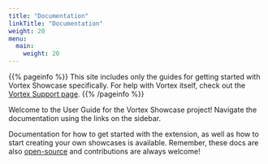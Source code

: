 ```yaml
---
title: "Documentation"
linkTitle: "Documentation"
weight: 20
menu:
  main:
    weight: 20
---
```


{{% pageinfo %}}
This site includes only the guides for getting started with Vortex Showcase specifically. For help with Vortex itself, check out the [Vortex Support page](https://www.nexusmods.com/about/vortex/).
{{% /pageinfo %}}

Welcome to the User Guide for the Vortex Showcase project! Navigate the documentation using the links on the sidebar.

Documentation for how to get started with the extension, as well as how to start creating your own showcases is available. Remember, these docs are also [open-source](https://github.com/agc93/vortex-showcase) and contributions are always welcome!